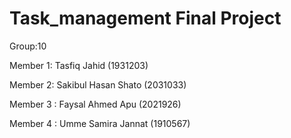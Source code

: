 # Task_management Final Project 

Group:10              

Member 1: Tasfiq Jahid (1931203)

Member 2: Sakibul Hasan Shato (2031033)

Member 3 : Faysal Ahmed Apu (2021926)

Member 4 : Umme Samira Jannat (1910567)
